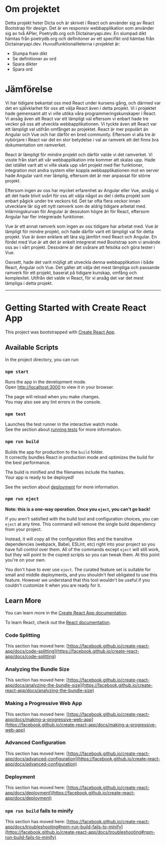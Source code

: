 # Om projektet
Detta projekt heter Dicta och är skrivet i React och använder sig av React Bootstrap för design. Det är en responsiv webbapplikation som använder sig av två APIer, Poetrydb.org och Dictainaryapi.dev. En slumpad dikt hämtas från poetrydb.org och definitoner av ett specifikt ord hämtas från Dictainaryapi.dev.
Huvudfunktionaliteterna i projektet är:
- Slumpa fram dikt
- Se definitioner av ord
- Spara dikter
- Spara ord

# Jämförelse
Vi har tidigare bekantat oss med React under kursens gång, och därmed var det en självklarhet för oss att välja React även i detta projekt. Vi i projektet hade gemensamt att vi ville utöka våra programmeringskunskaper i React. Vi ansåg även att React var ett lämpligt val eftersom vi enbart hade tre veckor på oss att utveckla webbapplikationen. Vi tyckte även att React var ett lämpligt val utifrån omfånget av projektet. React är mer populärt än Angular och Vue och har därför en bred community. Eftersom vi alla tre är nybörjare i React var det en stor betydelse i val av ramverk att det finns bra dokumentation om ramverket.

React är lämpligt för mindre projekt och därför valde vi det ramverket. Vi visste från start att vår webbapplikation inte kommer att skalas upp. Hade det istället varit att vi ville skala upp vårt projekt med fler funktioner, integration mot andra system eller koppla webbapplikationen mot en server hade Angular varit mer lämplig, eftersom det är mer anpassat för större projekt. 

Eftersom ingen av oss har mycket erfarenhet av Angular eller Vue, ansåg vi att det hade blivit svårt för oss att välja något av det i detta projekt som enbart pågick under tre veckors tid. Det tar ofta flera veckor innan utvecklare lär sig ett nytt ramverk som de aldrig tidigare arbetat med. Inlärningskurvan för Angular är dessutom högre än för React, eftersom Angular har fler integrerade funktioner. 

Vue är ett annat ramverk som ingen av oss tidigare har arbetat med. Vue är lämpligt för mindre projekt, och hade därför varit ett lämpligt val för detta projekt. Vue är även enklare att lära sig jämfört med React och Angular. En fördel med Vue är att det är enkelt integrerat med Bootstrap som vi använde oss av i vårt projekt. Dessvärre är det svårare att felsöka och göra tester i Vue.

Oavsett, hade det varit möjligt att utveckla denna webbapplikation i både React, Angular och Vue. Det gäller att välja det mest lämpliga och passande ramverk för ett projekt, baserat på tidigare kunskap, omfång och komplexitet. Utifrån det valde vi React, för vi ansåg det var det mest lämpliga i detta projekt.

_______________________________________

# Getting Started with Create React App

This project was bootstrapped with [Create React App](https://github.com/facebook/create-react-app).

## Available Scripts

In the project directory, you can run:

### `npm start`

Runs the app in the development mode.\
Open [http://localhost:3000](http://localhost:3000) to view it in your browser.

The page will reload when you make changes.\
You may also see any lint errors in the console.

### `npm test`

Launches the test runner in the interactive watch mode.\
See the section about [running tests](https://facebook.github.io/create-react-app/docs/running-tests) for more information.

### `npm run build`

Builds the app for production to the `build` folder.\
It correctly bundles React in production mode and optimizes the build for the best performance.

The build is minified and the filenames include the hashes.\
Your app is ready to be deployed!

See the section about [deployment](https://facebook.github.io/create-react-app/docs/deployment) for more information.

### `npm run eject`

**Note: this is a one-way operation. Once you `eject`, you can't go back!**

If you aren't satisfied with the build tool and configuration choices, you can `eject` at any time. This command will remove the single build dependency from your project.

Instead, it will copy all the configuration files and the transitive dependencies (webpack, Babel, ESLint, etc) right into your project so you have full control over them. All of the commands except `eject` will still work, but they will point to the copied scripts so you can tweak them. At this point you're on your own.

You don't have to ever use `eject`. The curated feature set is suitable for small and middle deployments, and you shouldn't feel obligated to use this feature. However we understand that this tool wouldn't be useful if you couldn't customize it when you are ready for it.

## Learn More

You can learn more in the [Create React App documentation](https://facebook.github.io/create-react-app/docs/getting-started).

To learn React, check out the [React documentation](https://reactjs.org/).

### Code Splitting

This section has moved here: [https://facebook.github.io/create-react-app/docs/code-splitting](https://facebook.github.io/create-react-app/docs/code-splitting)

### Analyzing the Bundle Size

This section has moved here: [https://facebook.github.io/create-react-app/docs/analyzing-the-bundle-size](https://facebook.github.io/create-react-app/docs/analyzing-the-bundle-size)

### Making a Progressive Web App

This section has moved here: [https://facebook.github.io/create-react-app/docs/making-a-progressive-web-app](https://facebook.github.io/create-react-app/docs/making-a-progressive-web-app)

### Advanced Configuration

This section has moved here: [https://facebook.github.io/create-react-app/docs/advanced-configuration](https://facebook.github.io/create-react-app/docs/advanced-configuration)

### Deployment

This section has moved here: [https://facebook.github.io/create-react-app/docs/deployment](https://facebook.github.io/create-react-app/docs/deployment)

### `npm run build` fails to minify

This section has moved here: [https://facebook.github.io/create-react-app/docs/troubleshooting#npm-run-build-fails-to-minify](https://facebook.github.io/create-react-app/docs/troubleshooting#npm-run-build-fails-to-minify)
